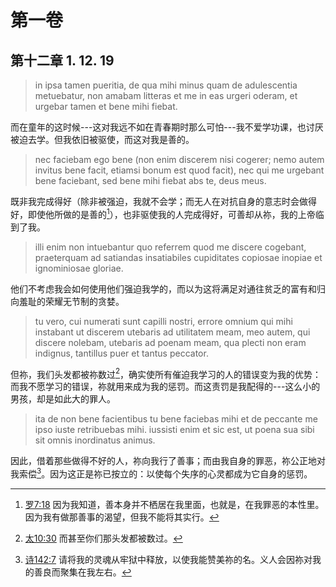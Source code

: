 # 第一卷
## 第十二章 1. 12. 19

> in ipsa tamen pueritia, de qua mihi minus quam de adulescentia metuebatur, non amabam litteras et me in eas urgeri oderam, et urgebar tamen et bene mihi fiebat.

而在童年的这时候---这对我远不如在青春期时那么可怕---我不爱学功课，也讨厌被迫去学。但我依旧被驱使，而这对我是善的。

> nec faciebam ego bene (non enim discerem nisi cogerer; nemo autem invitus bene facit, etiamsi bonum est quod facit), nec qui me urgebant bene faciebant, sed bene mihi fiebat abs te, deus meus.

既非我完成得好（除非被强迫，我就不会学；而无人在对抗自身的意志时会做得好，即使他所做的是善的[^1]），也非驱使我的人完成得好，可善却从祢，我的上帝临到了我。

[^1]: [罗7:18](https://biblehub.com/romans/7-18.htm) 因为我知道，善本身并不栖居在我里面，也就是，在我罪恶的本性里。因为我有做那善事的渴望，但我不能将其实行。

> illi enim non intuebantur quo referrem quod me discere cogebant, praeterquam ad satiandas insatiabiles cupiditates copiosae inopiae et ignominiosae gloriae.

他们不考虑我会如何使用他们强迫我学的，而以为这将满足对通往贫乏的富有和归向羞耻的荣耀无节制的贪婪。

> tu vero, cui numerati sunt capilli nostri, errore omnium qui mihi instabant ut discerem utebaris ad utilitatem meam, meo autem, qui discere nolebam, utebaris ad poenam meam, qua plecti non eram indignus, tantillus puer et tantus peccator.

但祢，我们头发都被祢数过[^2]，确实使所有催迫我学习的人的错误变为我的优势：而我不愿学习的错误，祢就用来成为我的惩罚。而这责罚是我配得的---这么小的男孩，却是如此大的罪人。

[^2]: [太10:30](https://biblehub.com/matthew/10-30.htm) 而甚至你们那头发都被数过。

> ita de non bene facientibus tu bene faciebas mihi et de peccante me ipso iuste retribuebas mihi. iussisti enim et sic est, ut poena sua sibi sit omnis inordinatus animus.

因此，借着那些做得不好的人，祢向我行了善事；而由我自身的罪恶，祢公正地对我索偿[^3]。因为这正是祢已按立的：以使每个失序的心灵都成为它自身的惩罚。

[^3]: [诗142:7](https://biblehub.com/psalms/142-7.htm) 请将我的灵魂从牢狱中释放，以使我能赞美祢的名。义人会因祢对我的善良而聚集在我左右。